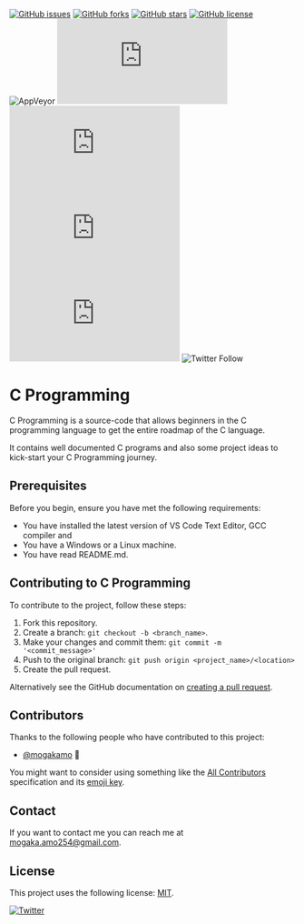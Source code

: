 [![GitHub issues](https://img.shields.io/github/issues/Mogakamo/C-Programming)](https://github.com/Mogakamo/C-Programming/issues)
[![GitHub forks](https://img.shields.io/github/forks/Mogakamo/C-Programming)](https://github.com/Mogakamo/C-Programming/network)
[![GitHub stars](https://img.shields.io/github/stars/Mogakamo/C-Programming)](https://github.com/Mogakamo/C-Programming/stargazers)
[![GitHub license](https://img.shields.io/github/license/Mogakamo/C-Programming)](https://github.com/Mogakamo/C-Programming)
![AppVeyor](https://img.shields.io/appveyor/build/mogakamo/C-Programming)
![GitHub repo size](https://img.shields.io/github/repo-size/scottydocs/README-template.md)
![GitHub contributors](https://img.shields.io/github/contributors/scottydocs/README-template.md)
![GitHub stars](https://img.shields.io/github/stars/scottydocs/README-template.md?style=social)
![GitHub forks](https://img.shields.io/github/forks/scottydocs/README-template.md?style=social)
![Twitter Follow](https://img.shields.io/twitter/follow/scottydocs?style=social)

# C Programming

<!--- These are examples. See https://shields.io for others or to customize this set of shields. You might want to include dependencies, project status and licence info here --->

C Programming is a source-code that allows beginners in the C programming language to  get the entire roadmap of the C language.

It contains well documented C programs and also some project ideas to kick-start your C Programming journey.

## Prerequisites

Before you begin, ensure you have met the following requirements:
<!--- These are just example requirements. Add, duplicate or remove as required --->
* You have installed the latest version of VS Code Text Editor, GCC compiler and 
* You have a Windows or a Linux machine. 
* You have read README.md.

<!-- ## Installing <project_name>

To install <project_name>, follow these steps:

Linux and macOS:
```
<install_command>
```

Windows:
```
<install_command>
```
## Using <project_name>

To use <project_name>, follow these steps:

```
<usage_example>
```

Add run commands and examples you think users will find useful. Provide an options reference for bonus points!
-->
## Contributing to C Programming
<!--- If your README is long or you have some specific process or steps you want contributors to follow, consider creating a separate CONTRIBUTING.md file--->
To contribute to the project, follow these steps:

1. Fork this repository.
2. Create a branch: `git checkout -b <branch_name>`.
3. Make your changes and commit them: `git commit -m '<commit_message>'`
4. Push to the original branch: `git push origin <project_name>/<location>`
5. Create the pull request.

Alternatively see the GitHub documentation on [creating a pull request](https://help.github.com/en/github/collaborating-with-issues-and-pull-requests/creating-a-pull-request).

## Contributors

Thanks to the following people who have contributed to this project:

* [@mogakamo](https://github.com/Mogakamo) 📖
<!--* [@cainwatson](https://github.com/cainwatson) 🐛
* [@calchuchesta](https://github.com/calchuchesta) 🐛
-->
You might want to consider using something like the [All Contributors](https://github.com/all-contributors/all-contributors) specification and its [emoji key](https://allcontributors.org/docs/en/emoji-key).

## Contact

If you want to contact me you can reach me at mogaka.amo254@gmail.com.

## License
<!--- If you're not sure which open license to use see https://choosealicense.com/--->

This project uses the following license: [MIT](https://github.com/Mogakamo/C-Programming/blob/main/LICENSE).



[![Twitter](https://img.shields.io/twitter/url?style=social&url=https%3A%2F%2Fwww.twitter.com%2Fm_ogakadev)](https://twitter.com/intent/tweet?text=Wow:&url=https%3A%2F%2Fgithub.com%2FMogakamo%2FC-Programming)
